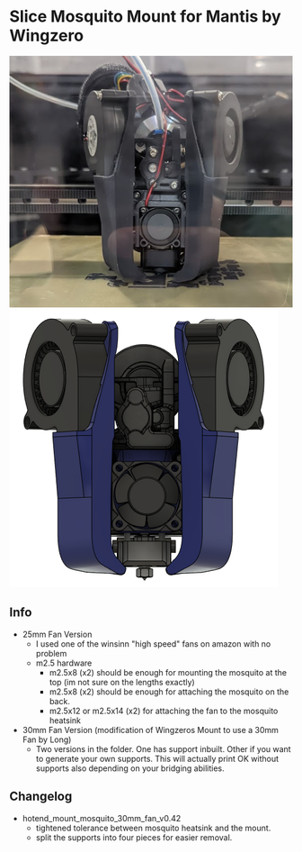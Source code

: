 
Slice Mosquito Mount for Mantis by Wingzero
============
  
![](images/mantis_mosquito_25mm.png)    ![](images/mantis_mosquito_30mm.png)  
  
Info
-----------------

 -  25mm Fan Version
    - I used one of the winsinn "high speed" fans on amazon with no problem
     - m2.5 hardware
       - m2.5x8 (x2) should be enough for mounting the mosquito at the top (im not sure on the lengths exactly)
       - m2.5x8 (x2) should be enough for attaching the mosquito on the back. 
       - m2.5x12 or m2.5x14 (x2) for attaching the fan to the mosquito heatsink
  - 30mm Fan Version (modification of Wingzeros Mount to use a 30mm Fan by Long)
    - Two versions in the folder.  One has support inbuilt.  Other if you want to generate your own supports.  This will actually print OK without supports also depending on your bridging abilities.  

Changelog
-----------------
- hotend_mount_mosquito_30mm_fan_v0.42
  - tightened tolerance between mosquito heatsink and the mount.
  - split the supports into four pieces for easier removal.
